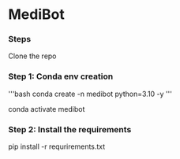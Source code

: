 # MediBot
### Steps
Clone the repo

### Step 1: Conda env creation

'''bash
conda create -n medibot python=3.10 -y
'''

conda activate medibot

### Step 2: Install the requirements

pip install -r requrirements.txt